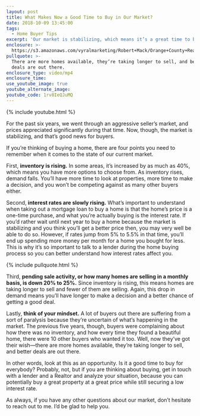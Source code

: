 ```yaml
---
layout: post
title: What Makes Now a Good Time to Buy in Our Market?
date: 2018-10-09 13:45:00
tags:
  - Home Buyer Tips
excerpt: 'Our market is stabilizing, which means it’s a great time to buy.'
enclosure: >-
  https://s3.amazonaws.com/vyralmarketing/Robert+Mack/Orange+County+Real+Estate+Agent-+What+Makes+Now+a+Good+Time+to+Buy+in+Our+Market%253F.mp4
pullquote: >-
  There are more homes available, they’re taking longer to sell, and better
  deals are out there.
enclosure_type: video/mp4
enclosure_time:
use_youtube_image: true
youtube_alternate_image:
youtube_code: 1rv8IeQJuMQ
---
```


{% include youtube.html %}

For the past six years, we went through an aggressive seller’s market, and prices appreciated significantly during that time. Now, though, the market is stabilizing, and that’s good news for buyers.

If you’re thinking of buying a home, there are four points you need to remember when it comes to the state of our current market.

First, **inventory is rising.** In some areas, it’s increased by as much as 40%, which means you have more options to choose from. As inventory rises, demand falls. You’ll have more time to look at properties, more time to make a decision, and you won’t be competing against as many other buyers either.

Second, **interest rates are slowly rising.** What’s important to understand when taking out a mortgage loan to buy a home is that the home’s price is a one-time purchase, and what you’re actually buying is the interest rate. If you’d rather wait until next year to buy a home because the market is stabilizing and you think you’ll get a better price then, you may very well be able to do so. However, if rates jump from 5% to 5.5% in that time, you’ll end up spending more money per month for a home you bought for less. This is why it’s so important to talk to a lender during the home buying process so you can better understand how interest rates affect you.

{% include pullquote.html %}

Third, **pending sale activity, or how many homes are selling in a monthly basis, is down 20% to 25%.** Since inventory is rising, this means homes are taking longer to sell and fewer of them are selling. Again, this drop in demand means you’ll have longer to make a decision and a better chance of getting a good deal.

Lastly, **think of your mindset.** A lot of buyers out there are suffering from a sort of paralysis because they’re uncertain of what’s happening in the market. The previous five years, though, buyers were complaining about how there was no inventory, and how every time they found a beautiful home, there were 10 other buyers who wanted it too. Well, now they’ve got their wish—there are more homes available, they’re taking longer to sell, and better deals are out there.

In other words, look at this as an opportunity. Is it a good time to buy for everybody? Probably, not, but if you are thinking about buying, get in touch with a lender and a Realtor and analyze your situation, because you can potentially buy a great property at a great price while still securing a low interest rate.

As always, if you have any other questions about our market, don’t hesitate to reach out to me. I’d be glad to help you.